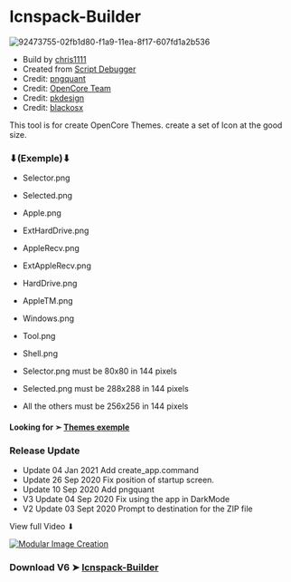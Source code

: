 # Icnspack-Builder

![92473755-02fb1d80-f1a9-11ea-8f17-607fd1a2b536](https://user-images.githubusercontent.com/6248794/92949764-a0648480-f429-11ea-8fcf-bf6942ae92d7.png)

- Build by [chris1111](https://github.com/chris1111/)
- Created from [Script Debugger](https://latenightsw.com/)
- Credit: [pngquant](https://pngquant.org)
- Credit: [OpenCore Team](https://github.com/acidanthera/OpenCorePkg)
- Credit: [pkdesign](https://www.insanelymac.com/forum/profile/488070-pkdesign/)
- Credit: [blackosx](https://www.insanelymac.com/forum/profile/331032-blackosx/)

This tool is for create OpenCore Themes. create a set of Icon at the good size.
### ⬇(Exemple)⬇
 
- Selector.png
- Selected.png
- Apple.png
- ExtHardDrive.png
- AppleRecv.png
- ExtAppleRecv.png
- HardDrive.png
- AppleTM.png
- Windows.png
- Tool.png
- Shell.png

- Selector.png must be 80x80 in 144 pixels
- Selected.png must be 288x288 in 144 pixels
- All the others must be 256x256 in 144 pixels

#### Looking for ➣ [Themes exemple](https://github.com/chris1111/My-Simple-OC-Themes)



### Release Update
- Update 04 Jan 2021 Add create_app.command
- Update 26 Sep 2020 Fix position of startup screen.
- Update 10 Sep 2020 Add pngquant
- V3 Update 04 Sep 2020 Fix using the app in DarkMode
- V2 Update 03 Sept 2020 Prompt to destination for the ZIP file


View full Video ⬇︎

[![Modular Image Creation](https://i.ibb.co/K5bFrB5/VIDEO.png)](https://youtu.be/1d_UFFG1Qp4)


### Download V6 ➤ [Icnspack-Builder](https://github.com/chris1111/Icnspack-Builder/releases/tag/V6)



